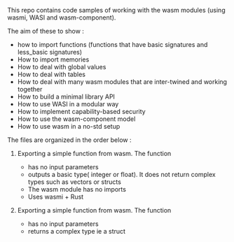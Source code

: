 This repo contains code samples of working with the wasm modules (using wasmi, WASI and wasm-component).  


The aim of these to show : 
- how to import functions (functions that have basic signatures and less_basic signatures)
- How to import memories
- How to deal with global values
- How to deal with tables
- How to deal with many wasm modules that are inter-twined and working together
- How to build a minimal library API
- How to use WASI in a modular way
- How to implement capability-based security
- How to use the wasm-component model
- How to use wasm in a no-std setup


The files are organized in the order below :    

1. Exporting a simple function from wasm. The function 
    - has no input parameters
    - outputs a basic type( integer or float). It does not return complex types such as vectors or structs
    - The wasm module has no imports
    - Uses wasmi + Rust


2. Exporting a simple function from wasm. The function
   - has no input parameters
   - returns a complex type ie a struct